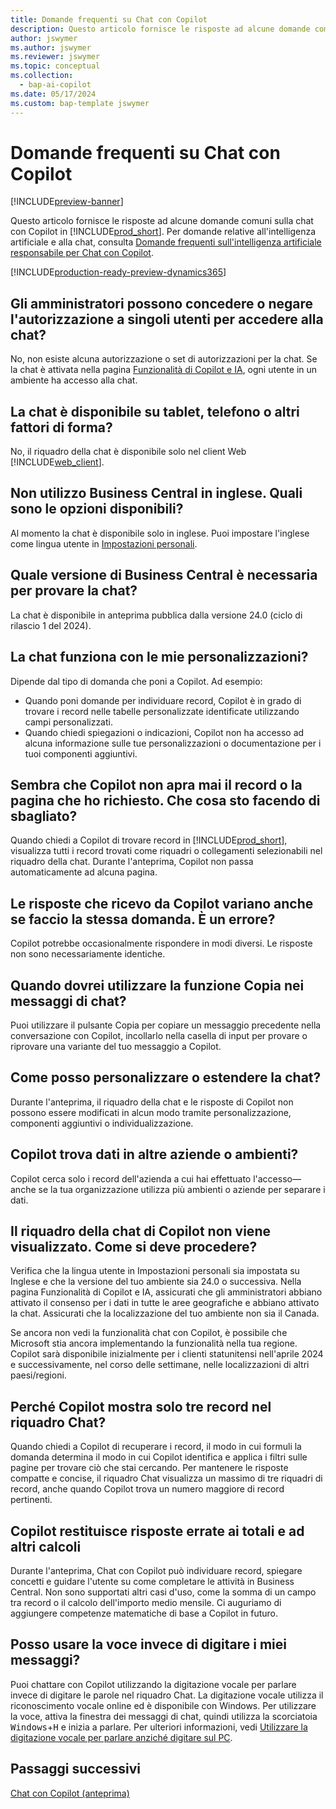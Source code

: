 ```yaml
---
title: Domande frequenti su Chat con Copilot
description: Questo articolo fornisce le risposte ad alcune domande comuni su Chat con Copilot in Business Central.
author: jswymer
ms.author: jswymer
ms.reviewer: jswymer
ms.topic: conceptual
ms.collection:
  - bap-ai-copilot
ms.date: 05/17/2024
ms.custom: bap-template jswymer
---
```

# Domande frequenti su Chat con Copilot

[!INCLUDE[preview-banner](includes/preview-banner.md)]

Questo articolo fornisce le risposte ad alcune domande comuni sulla chat con Copilot in [!INCLUDE[prod_short](includes/prod_short.md)]. Per domande relative all'intelligenza artificiale e alla chat, consulta [Domande frequenti sull'intelligenza artificiale responsabile per Chat con Copilot](faqs-chat-with-copilot.md).

[!INCLUDE[production-ready-preview-dynamics365](includes/production-ready-preview-dynamics365.md)]

## Gli amministratori possono concedere o negare l'autorizzazione a singoli utenti per accedere alla chat?

No, non esiste alcuna autorizzazione o set di autorizzazioni per la chat. Se la chat è attivata nella pagina [Funzionalità di Copilot e IA](enable-ai.md), ogni utente in un ambiente ha accesso alla chat.
 
## La chat è disponibile su tablet, telefono o altri fattori di forma?

No, il riquadro della chat è disponibile solo nel client Web [!INCLUDE[web_client](includes/web_client.md)].

## Non utilizzo Business Central in inglese. Quali sono le opzioni disponibili?

Al momento la chat è disponibile solo in inglese. Puoi impostare l'inglese come lingua utente in [Impostazioni personali](ui-change-basic-settings.md#language).

## Quale versione di Business Central è necessaria per provare la chat?

La chat è disponibile in anteprima pubblica dalla versione 24.0 (ciclo di rilascio 1 del 2024).

## La chat funziona con le mie personalizzazioni?

Dipende dal tipo di domanda che poni a Copilot. Ad esempio:

- Quando poni domande per individuare record, Copilot è in grado di trovare i record nelle tabelle personalizzate identificate utilizzando campi personalizzati.
- Quando chiedi spiegazioni o indicazioni, Copilot non ha accesso ad alcuna informazione sulle tue personalizzazioni o documentazione per i tuoi componenti aggiuntivi.

## Sembra che Copilot non apra mai il record o la pagina che ho richiesto. Che cosa sto facendo di sbagliato?

Quando chiedi a Copilot di trovare record in [!INCLUDE[prod_short](includes/prod_short.md)], visualizza tutti i record trovati come riquadri o collegamenti selezionabili nel riquadro della chat. Durante l'anteprima, Copilot non passa automaticamente ad alcuna pagina.

## Le risposte che ricevo da Copilot variano anche se faccio la stessa domanda. È un errore?

Copilot potrebbe occasionalmente rispondere in modi diversi. Le risposte non sono necessariamente identiche.

## Quando dovrei utilizzare la funzione Copia nei messaggi di chat?

Puoi utilizzare il pulsante Copia per copiare un messaggio precedente nella conversazione con Copilot, incollarlo nella casella di input per provare o riprovare una variante del tuo messaggio a Copilot.

## Come posso personalizzare o estendere la chat?

Durante l'anteprima, il riquadro della chat e le risposte di Copilot non possono essere modificati in alcun modo tramite personalizzazione, componenti aggiuntivi o individualizzazione.

## Copilot trova dati in altre aziende o ambienti?

Copilot cerca solo i record dell'azienda a cui hai effettuato l'accesso&mdash; anche se la tua organizzazione utilizza più ambienti o aziende per separare i dati.

## Il riquadro della chat di Copilot non viene visualizzato. Come si deve procedere?

Verifica che la lingua utente in Impostazioni personali sia impostata su Inglese e che la versione del tuo ambiente sia 24.0 o successiva. Nella pagina Funzionalità di Copilot e IA, assicurati che gli amministratori abbiano attivato il consenso per i dati in tutte le aree geografiche e abbiano attivato la chat. Assicurati che la localizzazione del tuo ambiente non sia il Canada.

Se ancora non vedi la funzionalità chat con Copilot, è possibile che Microsoft stia ancora implementando la funzionalità nella tua regione. Copilot sarà disponibile inizialmente per i clienti statunitensi nell'aprile 2024 e successivamente, nel corso delle settimane, nelle localizzazioni di altri paesi/regioni.

## Perché Copilot mostra solo tre record nel riquadro Chat?

Quando chiedi a Copilot di recuperare i record, il modo in cui formuli la domanda determina il modo in cui Copilot identifica e applica i filtri sulle pagine per trovare ciò che stai cercando. Per mantenere le risposte compatte e concise, il riquadro Chat visualizza un massimo di tre riquadri di record, anche quando Copilot trova un numero maggiore di record pertinenti.

## Copilot restituisce risposte errate ai totali e ad altri calcoli

Durante l'anteprima, Chat con Copilot può individuare record, spiegare concetti e guidare l'utente su come completare le attività in Business Central. Non sono supportati altri casi d'uso, come la somma di un campo tra record o il calcolo dell'importo medio mensile. Ci auguriamo di aggiungere competenze matematiche di base a Copilot in futuro.

## Posso usare la voce invece di digitare i miei messaggi?

Puoi chattare con Copilot utilizzando la digitazione vocale per parlare invece di digitare le parole nel riquadro Chat. La digitazione vocale utilizza il riconoscimento vocale online ed è disponibile con Windows. Per utilizzare la voce, attiva la finestra dei messaggi di chat, quindi utilizza la scorciatoia <kbd>Windows</kbd>+<kbd>H</kbd> e inizia a parlare. Per ulteriori informazioni, vedi [Utilizzare la digitazione vocale per parlare anziché digitare sul PC](https://support.microsoft.com/windows/use-voice-typing-to-talk-instead-of-type-on-your-pc-fec94565-c4bd-329d-e59a-af033fa5689f).

## Passaggi successivi

[Chat con Copilot (anteprima)](chat-with-copilot.md)
